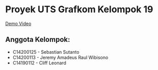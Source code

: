 # Proyek UTS Grafkom Kelompok 19
[Demo Video](https://drive.google.com/file/d/1TUXDw0UVJTJF9dUr5N4lWvUr0ifKz4HX/view?usp=sharing)

## Anggota Kelompok:
- C14200125 - Sebastian Sutanto
- C14200113 - Jeremy Amadeus Raul Wibisono
- C14190112 - Cliff Leonard
